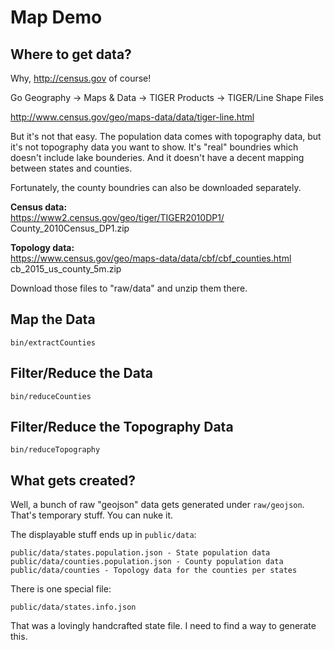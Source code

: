 Map Demo
========

Where to get data?
------------------

Why, http://census.gov of course!

Go Geography -> Maps & Data -> TIGER Products -> TIGER/Line Shape Files

http://www.census.gov/geo/maps-data/data/tiger-line.html

But it's not that easy.  The population data comes with topography data, but it's
not topography data you want to show.  It's "real" boundries which doesn't include 
lake bounderies.  And it doesn't have a decent mapping between states and counties.

Fortunately, the county boundries can also be downloaded separately.

<strong>Census data:</strong><br>
https://www2.census.gov/geo/tiger/TIGER2010DP1/<br>
County_2010Census_DP1.zip

<strong>Topology data:</strong><br>
https://www.census.gov/geo/maps-data/data/cbf/cbf_counties.html<br>
cb_2015_us_county_5m.zip

Download those files to "raw/data" and unzip them there.

Map the Data
------------

`bin/extractCounties`

Filter/Reduce the Data
----------------------

`bin/reduceCounties`

Filter/Reduce the Topography Data
---------------------------------

`bin/reduceTopography`

What gets created?
------------------

Well, a bunch of raw "geojson" data gets generated under `raw/geojson`.  That's
temporary stuff.  You can nuke it.

The displayable stuff ends up in `public/data`:

~~~~
public/data/states.population.json - State population data
public/data/counties.population.json - County population data
public/data/counties - Topology data for the counties per states
~~~~

There is one special file:

~~~~
public/data/states.info.json
~~~~

That was a lovingly handcrafted state file.  I need to find a way to generate this.
